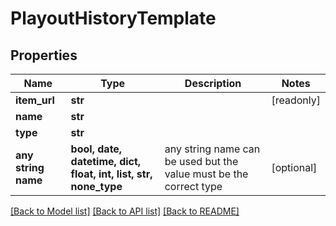 # PlayoutHistoryTemplate


## Properties
Name | Type | Description | Notes
------------ | ------------- | ------------- | -------------
**item_url** | **str** |  | [readonly] 
**name** | **str** |  | 
**type** | **str** |  | 
**any string name** | **bool, date, datetime, dict, float, int, list, str, none_type** | any string name can be used but the value must be the correct type | [optional]

[[Back to Model list]](../README.md#documentation-for-models) [[Back to API list]](../README.md#documentation-for-api-endpoints) [[Back to README]](../README.md)


